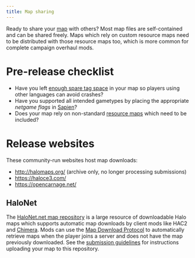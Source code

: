 ```yaml
---
title: Map sharing
---
```

Ready to share your [map](~) with others? Most map files are self-contained and can be shared freely. Maps which rely on custom resource maps need to be distributed with those resource maps too, which is more common for complete campaign overhaul mods.

# Pre-release checklist
* Have you left [enough spare tag space](~map#limits) in your map so players using other languages can avoid crashes?
* Have you supported all intended gametypes by placing the appropriate _netgame flags_ in [Sapien](~)?
* Does your map rely on non-standard [resource maps](~map#resource-maps) which need to be included?

# Release websites
These community-run websites host map downloads:

* http://halomaps.org/ (archive only, no longer processing submissions)
* https://haloce3.com/
* https://opencarnage.net/

## HaloNet
The [HaloNet.net map repository][halonet-repo] is a large resource of downloadable Halo maps which supports automatic map downloads by client mods like HAC2 and [Chimera](~). Mods can use the [Map Download Protocol][halonet-dl] to automatically retrieve maps when the player joins a server and does not have the map previously downloaded. See the [submission guidelines][halonet-submit] for instructions uploading your map to this repository.

[halonet-repo]: http://maps.halonet.net/maplist.php
[halonet-dl]: http://wiki.halonet.net/index.php/HaloNet_Map_Download_Protocol
[halonet-submit]: http://wiki.halonet.net/index.php/HaloNet_Halo_CE_and_PC_Map_repo
